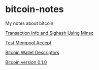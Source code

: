 # bitcoin-notes
My notes about bitcoin

[Transaction Info and Sighash Using Minsc](minsc.md)

[Test Mempool Accept](testmempoolaccept.md)

[Bitcoin Wallet Descriptors](bitcoin-wallet-descriptors.md)

[Bitcoin version 0.1.0](https://github.com/adyshimony/Bitcoin-0.1.0/)